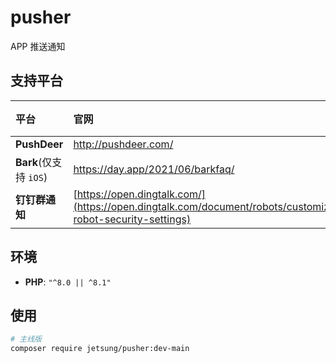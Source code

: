 # pusher
APP 推送通知

## 支持平台
|平台|官网|文档|案例|
|:---|:---|:---|:---|
|**PushDeer**|http://pushdeer.com/|-|[cases](tests/Channels/PushDeerTest.php)
|**Bark**(仅支持 `iOS`)|https://day.app/2021/06/barkfaq/|-|[cases](tests/Channels/BarkTest.php)
|**钉钉群通知**|[https://open.dingtalk.com/](https://open.dingtalk.com/document/robots/customize-robot-security-settings)|-|[cases](tests/Channels/DingtalkTest.php)

## 环境
- **PHP**: `"^8.0 || ^8.1"`

## 使用
```bash
# 主线版
composer require jetsung/pusher:dev-main
```

